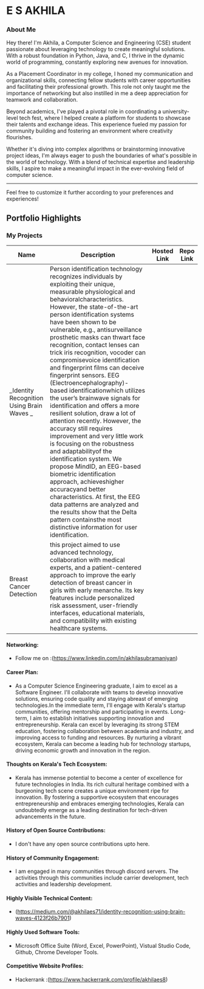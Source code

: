 # E S AKHILA

### About Me

Hey there! I'm Akhila, a Computer Science and Engineering (CSE) student passionate about leveraging technology to create meaningful solutions. With a robust foundation in Python, Java, and C, I thrive in the dynamic world of programming, constantly exploring new avenues for innovation.

As a Placement Coordinator in my college, I honed my communication and organizational skills, connecting fellow students with career opportunities and facilitating their professional growth. This role not only taught me the importance of networking but also instilled in me a deep appreciation for teamwork and collaboration.

Beyond academics, I've played a pivotal role in coordinating a university-level tech fest, where I helped create a platform for students to showcase their talents and exchange ideas. This experience fueled my passion for community building and fostering an environment where creativity flourishes.

Whether it's diving into complex algorithms or brainstorming innovative project ideas, I'm always eager to push the boundaries of what's possible in the world of technology. With a blend of technical expertise and leadership skills, I aspire to make a meaningful impact in the ever-evolving field of computer science.



---

Feel free to customize it further according to your preferences and experiences!


## Portfolio Highlights

### My Projects

| Name                | Description                                                               | Hosted Link                              | Repo Link                                                      |
|---------------------|---------------------------------------------------------------------------|------------------------------------------|----------------------------------------------------------------|
|_Identity Recognition Using Brain Waves _                                          |Person identification technology recognizes individuals by exploiting their unique, measurable physiological and behavioralcharacteristics. However, the state-of-the-art person identification systems have been shown to be vulnerable, e.g., antisurveillance prosthetic masks can thwart face recognition, contact lenses can trick iris recognition, vocoder can compromisevoice identification and fingerprint films can deceive fingerprint sensors. EEG (Electroencephalography)-based identificationwhich utilizes the user’s brainwave signals for identification and offers a more resilient solution, draw a lot of attention recently. However, the accuracy still requires improvement and very little work is focusing on the robustness and adaptabilityof the identification system. We propose MindID, an EEG-based biometric identification approach, achieveshigher accuracyand better characteristics. At first, the EEG data patterns are analyzed and the results show that the Delta pattern containsthe most distinctive information for user identification.           |   
| Breast Cancer Detection | this project aimed to use advanced technology, collaboration with medical experts, and a patient-centered approach to improve the early detection of breast cancer in girls with early menarche. Its key features include personalized risk assessment, user-friendly interfaces, educational materials, and compatibility with existing healthcare systems.                                             |   |         |


#### Networking:

- Follow me on :(https://www.linkedin.com/in/akhilasubramaniyan)

#### Career Plan:

- As a Computer Science Engineering graduate, I aim to excel as a Software Engineer. I'll collaborate with teams to develop innovative solutions, ensuring code quality and staying abreast of emerging technologies.In the immediate term, I'll engage with Kerala's startup communities, offering mentorship and participating in events. Long-term, I aim to establish initiatives supporting innovation and entrepreneurship. Kerala can excel by leveraging its strong STEM education, fostering collaboration between academia and industry, and improving access to funding and resources. By nurturing a vibrant ecosystem, Kerala can become a leading hub for technology startups, driving economic growth and innovation in the region. 

#### Thoughts on Kerala's Tech Ecosystem:

- Kerala has immense potential to become a center of excellence for future technologies in India. Its rich cultural heritage combined with a burgeoning tech scene creates a unique environment ripe for innovation. By fostering a supportive ecosystem that encourages entrepreneurship and embraces emerging technologies, Kerala can undoubtedly emerge as a leading destination for tech-driven advancements in the future.

#### History of Open Source Contributions:

- I don't have any open source contributions upto here.

#### History of Community Engagement:

-  I am engaged in many communities through discord servers. The activities through this communities include carrier development, tech activities and leadership development.

#### Highly Visible Technical Content:

- (https://medium.com/@akhilaes71/identity-recognition-using-brain-waves-4123f26b7901)

#### Highly Used Software Tools:

- Microsoft Office Suite (Word, Excel, PowerPoint), Vistual Studio Code, Github, Chrome Developer Tools.

#### Competitive Website Profiles:

- Hackerrank :(https://www.hackerrank.com/profile/akhilaes8)
